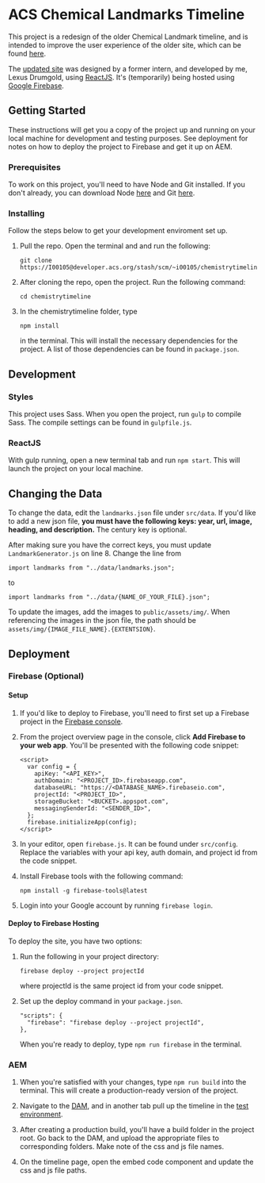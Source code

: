 # ACS Chemical Landmarks Timeline

This project is a redesign of the older Chemical Landmark timeline, and is intended to improve the user experience of the older site, which can be found [here](https://www.acs.org/content/acs/en/education/whatischemistry/landmarks/landmarks-timeline.html).

The [updated site](https://acs-chemistrytimeline.firebaseapp.com/) was designed by a former intern, and developed by me, Lexus Drumgold, using [ReactJS](https://reactjs.org/). It's (temporarily) being hosted using [Google Firebase](https://firebase.google.com/docs/web/setup).

## Getting Started

These instructions will get you a copy of the project up and running on your local machine for development and testing purposes. See deployment for notes on how to deploy the project to Firebase and get it up on AEM.

### Prerequisites

To work on this project, you'll need to have Node and Git installed. If you don't already, you can download Node [here](https://nodejs.org/en/download/) and Git [here](https://git-scm.com/downloads).

### Installing

Follow the steps below to get your development enviroment set up.

1.  Pull the repo. Open the terminal and and run the following:

    ```
    git clone https://I00105@developer.acs.org/stash/scm/~i00105/chemistrytimeline.git
    ```

2.  After cloning the repo, open the project. Run the following command:

    ```
    cd chemistrytimeline
    ```

3.  In the chemistrytimeline folder, type
    ```
    npm install
    ```
    in the terminal. This will install the necessary dependencies for the project. A list of those dependencies can be found in `package.json`.

## Development

### Styles

This project uses Sass. When you open the project, run `gulp` to compile Sass. The compile settings can be found in `gulpfile.js`.

### ReactJS

With gulp running, open a new terminal tab and run `npm start`. This will launch the project on your local machine.

## Changing the Data

To change the data, edit the `landmarks.json` file under `src/data`. If you'd like to add a new json file, **you must have the following keys: year, url, image, heading, and description.** The century key is optional.

After making sure you have the correct keys, you must update `LandmarkGenerator.js` on line 8. Change the line from

```
import landmarks from "../data/landmarks.json";
```

to

```
import landmarks from "../data/{NAME_OF_YOUR_FILE}.json";
```

To update the images, add the images to `public/assets/img/`. When referencing the images in the json file, the path should be `assets/img/{IMAGE_FILE_NAME}.{EXTENTSION}`.

## Deployment

### Firebase (Optional)

#### Setup

1.  If you'd like to deploy to Firebase, you'll need to first set up a Firebase project in the [Firebase console](https://console.firebase.google.com/).

2.  From the project overview page in the console, click **Add Firebase to your web app**. You'll be presented with the following code snippet:

    ```
    <script>
      var config = {
        apiKey: "<API_KEY>",
        authDomain: "<PROJECT_ID>.firebaseapp.com",
        databaseURL: "https://<DATABASE_NAME>.firebaseio.com",
        projectId: "<PROJECT_ID>",
        storageBucket: "<BUCKET>.appspot.com",
        messagingSenderId: "<SENDER_ID>",
      };
      firebase.initializeApp(config);
    </script>
    ```

3.  In your editor, open `firebase.js`. It can be found under `src/config`. Replace the variables with your api key, auth domain, and project id from the code snippet.

4.  Install Firebase tools with the following command:

    ```
    npm install -g firebase-tools@latest
    ```

5.  Login into your Google account by running `firebase login`.

#### Deploy to Firebase Hosting

To deploy the site, you have two options:

1.  Run the following in your project directory:

    ```
    firebase deploy --project projectId
    ```

    where projectId is the same project id from your code snippet.

2.  Set up the deploy command in your `package.json`.

    ```
    "scripts": {
      "firebase": "firebase deploy --project projectId",
    },
    ```

    When you're ready to deploy, type `npm run firebase` in the terminal.

### AEM

1.  When you're satisfied with your changes, type `npm run build` into the terminal. This will create a production-ready version of the project.

2.  Navigate to the [DAM](https://aemauttst.acs.org/damadmin#/content/dam/acsorg/education/whatischemistry/landmarks/timeline), and in another tab pull up the timeline in the [test environment](https://aemauttst.acs.org/content/acs/en/education/whatischemistry/landmarks/landmarks-timeline-jcl.html).

3.  After creating a production build, you'll have a build folder in the project root. Go back to the DAM, and upload the appropriate files to corresponding folders. Make note of the css and js file names.

4.  On the timeline page, open the embed code component and update the css and js file paths.
